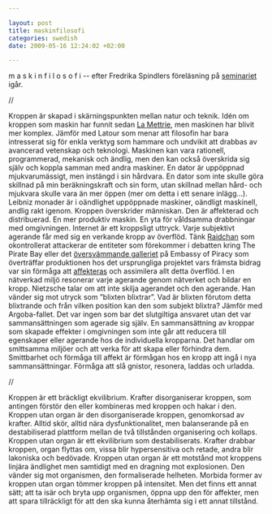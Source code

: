 ```yaml
--- 

layout: post
title: maskinfilosofi 
categories: swedish 
date: 2009-05-16 12:24:02 +02:00 

---
```


m a s k i n f i l o s o f i -- efter Fredrika Spindlers föreläsning på [seminariet](http://www.isk-gbg.org/99our68/?p=321) igår. 

//

Kroppen är skapad i skärningspunkten mellan natur och teknik. Idén om kroppen som maskin har funnit sedan [La Mettrie](http://sv.wikipedia.org/wiki/Julien_Offray_de_La_Mettrie), men maskinen har blivit mer komplex. Jämför med Latour som menar att filosofin har bara intresserat sig för enkla verktyg som hammare och undvikit att drabbas av avancerad vetenskap och teknologi. Maskinen kan vara rationell, programmerad, mekanisk och ändlig, men den kan också överskrida sig själv och koppla samman med andra maskiner. En dator är uppöppnad mjukvarumässigt, men instängd i sin hårdvara. En dator som inte skulle göra skillnad på min beräkningskraft och sin form, utan skillnad mellan hård- och mjukvara skulle vara än mer öppen (mer om detta i ett senare inlägg...). Leibniz monader är i oändlighet uppöppnade maskiner, oändligt maskinell, andlig rakt igenom. Kroppen överskrider människan. Den är affekterad och distribuerad. En mer produktiv maskin. En yta för våldsamma drabbningar med omgivningen. Internet är ett kroppsligt uttryck. Varje subjektivt agerande får med sig en verkande kropp av överflöd. Tänk [Raidchan](http://drrignell.blip.tv/file/2039795/) som okontrollerat attackerar de entiteter som förekommer i debatten kring The Pirate Bay eller det [översvämmande galleriet](http://embassyofpiracy.org/gallery/) på Embassy of Piracy som överträffar produktionen hos det ursprungliga projektet vars främsta bidrag var sin förmåga att [affekteras](http://embassyofpiracy.org/2009/05/breaking-news-rome-vs-internet/) och assimilera allt detta överflöd. I en nätverkad miljö resonerar varje agerande genom nätverket och bildar en kropp. Nietzsche talar om att inte skilja agerandet och den agerande. Han vänder sig mot utryck som ”blixten blixtrar”. Vad är blixten förutom detta blixtrande och från vilken position kan den som subjekt blixtra? Jämför med Argoba-fallet. Det var ingen som bar det slutgiltiga ansvaret utan det var sammansättningen som agerade sig själv. En sammansättning av kroppar som skapade effekter i omgivningen som inte går att reducera till egenskaper eller agerande hos de individuella kropparna. Det handlar om smittsamma miljöer och att verka för att skapa eller förhindra dem. Smittbarhet och förmåga till affekt är förmågan hos en kropp att ingå i nya sammansättningar. Förmåga att slå gnistor, resonera, laddas och urladda. 

//

Kroppen är ett bräckligt ekvilibrium. Krafter disorganiserar kroppen, som antingen förstör den eller kombineras med kroppen och hakar i den. Kroppen utan organ är den disorganiserade kroppen, genomkorsad av krafter. Alltid skör, alltid nära dysfunktionalitet, men balanserande på en destabiliserad plattform mellan de två tillstånden organisering och kollaps. Kroppen utan organ är ett ekvilibrium som destabiliserats. Krafter drabbar kroppen, organ flyttas om, vissa blir hypersensitiva och retade, andra blir lakoniska och bedövade. Kroppen utan organ är ett motstånd mot kroppens linjära ändlighet men samtidigt med en dragning mot explosionen. Den vänder sig mot organismen, den formaliserade helheten. Morbida former av kroppen utan organ tömmer kroppen på intensitet. Men det finns ett annat sätt; att ta isär och bryta upp organismen, öppna upp den för affekter, men att spara tillräckligt för att den ska kunna återhämta sig i ett annat tillstånd. 